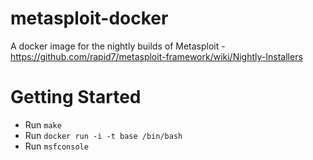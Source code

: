 # metasploit-docker
A docker image for the nightly builds of Metasploit - https://github.com/rapid7/metasploit-framework/wiki/Nightly-Installers

# Getting Started

- Run `make`
- Run `docker run -i -t base /bin/bash`
- Run `msfconsole`